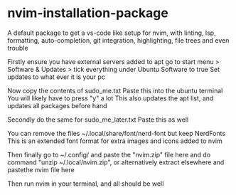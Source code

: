 # nvim-installation-package
A default package to get a vs-code like setup for nvim, with linting, lsp, formatting, auto-completion, git integration, highlighting, file trees and even trouble

Firstly ensure you have external servers added to apt
go to
start menu > Software & Updates > tick everything under Ubuntu Software to true
Set updates to what ever it is your pc

Now copy the contents of sudo_me.txt
Paste this into the ubuntu terminal
You will likely have to press "y" a lot
This also updates the apt list, and updates all packages before hand

Secondly do the same for sudo_me_later.txt
Paste this as well

You can remove the files ~/.local/share/font/nerd-font but keep NerdFonts
This is an extended font format for extra images and icons added to nvim

Then finally go to ~/.config/ and paste the "nvim.zip" file here and do command "unzip ~/.local/nvim.zip", or alternatively extract elsewhere and pastethe nvim file here

Then run nvim in your terminal, and all should be well
